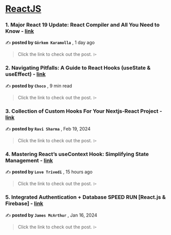 
<h1><a href=https://medium.com/tag/reactjs/recommended target="_blank" rel="noopener noreferrer">ReactJS</a></h1>
<h3>1. Major React 19 Update: React Compiler and All You Need to Know - <a href=https://medium.com/@gorkemkaramolla/major-react-19-update-react-compiler-and-all-you-need-to-know-e9527773be08?source=tag_recommended_feed---------0-84----------reactjs----------6b9e2bf4_4640_46b6_a9cf_b919f46f7f04------- target="_blank" rel="noopener noreferrer">link</a></h3>

✍️ **posted by `Görkem Karamolla`** <date> , 1 day ago</date>

<blockquote>Click the link to check out the post. ⌲</blockquote>

<h3>2. Navigating Pitfalls: A Guide to React Hooks (useState & useEffect) - <a href=https://medium.com/@Choco23/navigating-pitfalls-a-guide-to-react-hooks-usestate-useeffect-2aa2d1eca746?source=tag_recommended_feed---------1-107----------reactjs----------6b9e2bf4_4640_46b6_a9cf_b919f46f7f04------- target="_blank" rel="noopener noreferrer">link</a></h3>

✍️ **posted by `Choco`** <date> , 9 min read</date>

<blockquote>Click the link to check out the post. ⌲</blockquote>

<h3>3. Collection of Custom Hooks For Your Nextjs-React Project - <a href=https://medium.com/javascript-in-plain-english/collection-of-custom-hooks-for-your-nextjs-react-project-1779379e6f4a?source=tag_recommended_feed---------2-85----------reactjs----------6b9e2bf4_4640_46b6_a9cf_b919f46f7f04------- target="_blank" rel="noopener noreferrer">link</a></h3>

✍️ **posted by `Ravi Sharma`** <date> , Feb 19, 2024</date>

<blockquote>Click the link to check out the post. ⌲</blockquote>

<h3>4. Mastering React’s useContext Hook: Simplifying State Management - <a href=https://medium.com/zestgeek/mastering-reacts-usecontext-hook-simplifying-state-management-65894e6dc431?source=tag_recommended_feed---------3-84----------reactjs----------6b9e2bf4_4640_46b6_a9cf_b919f46f7f04------- target="_blank" rel="noopener noreferrer">link</a></h3>

✍️ **posted by `Love Trivedi`** <date> , 15 hours ago</date>

<blockquote>Click the link to check out the post. ⌲</blockquote>

<h3>5. Integrated Authentication + Database SPEED RUN [React.js & Firebase] - <a href=https://medium.com/dev-genius/integrated-authentication-database-speed-run-react-js-firebase-39f577d28666?source=tag_recommended_feed---------4-107----------reactjs----------6b9e2bf4_4640_46b6_a9cf_b919f46f7f04------- target="_blank" rel="noopener noreferrer">link</a></h3>

✍️ **posted by `James McArthur`** <date> , Jan 16, 2024</date>

<blockquote>Click the link to check out the post. ⌲</blockquote>

